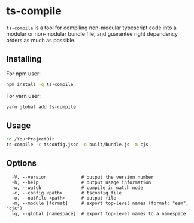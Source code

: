 
# ts-compile

`ts-compile` is a tool for compiling non-modular typescript code into a modular or non-modular bundle file, and guarantee right dependency orders as much as possible.

## Installing

For npm user:

```bash
npm install -g ts-compile
```

For yarn user:

```bash
yarn global add ts-compile
```

## Usage

```bash
cd /YourProjectDir
ts-compile -c tsconfig.json -o built/bundle.js -m cjs
```

## Options

```
  -V, --version             # output the version number
  -h, --help                # output usage information
  -w, --watch               # compile in watch mode
  -c, --config <path>       # tsconfig file
  -o, --outFile <path>      # output file
  -m, --module [format]     # export top-level names (format: "esm", "cjs")
  -g, --global [namespace]  # export top-level names to a namespace
```
